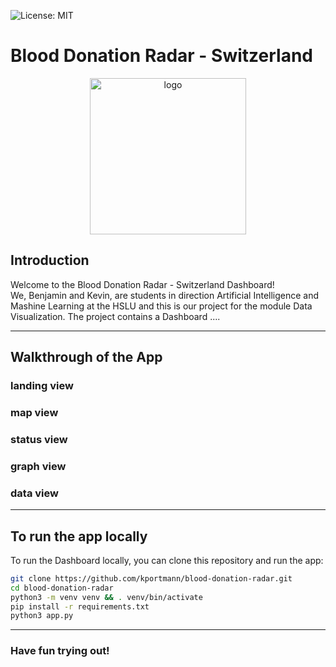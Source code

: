 ![License: MIT](https://img.shields.io/badge/License-MIT-yellow.svg)

# Blood Donation Radar - Switzerland

<p align="center">   
    <img src="..." alt="logo" width=250 >
</p>

## Introduction

Welcome to the Blood Donation Radar - Switzerland Dashboard! <br>
We, Benjamin and Kevin, are students in direction Artificial Intelligence and Mashine Learning at the HSLU and this is our project for the module Data Visualization.
The project contains a Dashboard ....
***
## Walkthrough of the App
### landing view
### map view
### status view
### graph view
### data view
***
## To run the app locally
To run the Dashboard locally, you can clone this repository and run the app:
```bash
git clone https://github.com/kportmann/blood-donation-radar.git
cd blood-donation-radar
python3 -m venv venv && . venv/bin/activate
pip install -r requirements.txt
python3 app.py
```
***
### Have fun trying out!

